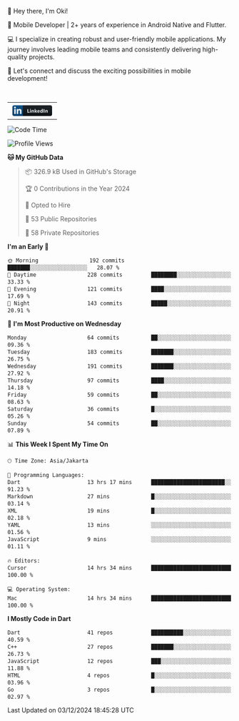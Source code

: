<p>
 👋 Hey there, I'm Oki!

🚀 Mobile Developer | 2+ years of experience in Android Native and Flutter.

💻 I specialize in creating robust and user-friendly mobile applications. My journey involves leading mobile teams and consistently delivering high-quality projects.

🔗 Let's connect and discuss the exciting possibilities in mobile development!

<br>

<table style="border:none; border-collapse:collapse; cellspacing:0; cellpadding:0">
    <tr>
        <td>
           <a href="https://www.linkedin.com/in/oki-6ba305173/" target="_blank">
              <img src="https://github.com/inisialkey/inisialkey/blob/main/assets/linkedin.svg" alt="LinkedIn" style="vertical-align:top; margin:4px" height=24>
          </a>
        </td>
    </tr>
</table>

<!-- <br>

<!--START_SECTION:waka-->
![Code Time](http://img.shields.io/badge/Code%20Time-869%20hrs%2054%20mins-blue)

![Profile Views](http://img.shields.io/badge/Profile%20Views-42-blue)

**🐱 My GitHub Data** 

> 📦 326.9 kB Used in GitHub's Storage 
 > 
> 🏆 0 Contributions in the Year 2024
 > 
> 💼 Opted to Hire
 > 
> 📜 53 Public Repositories 
 > 
> 🔑 58 Private Repositories 
 > 
**I'm an Early 🐤** 

```text
🌞 Morning                192 commits         ███████░░░░░░░░░░░░░░░░░░   28.07 % 
🌆 Daytime                228 commits         ████████░░░░░░░░░░░░░░░░░   33.33 % 
🌃 Evening                121 commits         ████░░░░░░░░░░░░░░░░░░░░░   17.69 % 
🌙 Night                  143 commits         █████░░░░░░░░░░░░░░░░░░░░   20.91 % 
```
📅 **I'm Most Productive on Wednesday** 

```text
Monday                   64 commits          ██░░░░░░░░░░░░░░░░░░░░░░░   09.36 % 
Tuesday                  183 commits         ███████░░░░░░░░░░░░░░░░░░   26.75 % 
Wednesday                191 commits         ███████░░░░░░░░░░░░░░░░░░   27.92 % 
Thursday                 97 commits          ████░░░░░░░░░░░░░░░░░░░░░   14.18 % 
Friday                   59 commits          ██░░░░░░░░░░░░░░░░░░░░░░░   08.63 % 
Saturday                 36 commits          █░░░░░░░░░░░░░░░░░░░░░░░░   05.26 % 
Sunday                   54 commits          ██░░░░░░░░░░░░░░░░░░░░░░░   07.89 % 
```


📊 **This Week I Spent My Time On** 

```text
🕑︎ Time Zone: Asia/Jakarta

💬 Programming Languages: 
Dart                     13 hrs 17 mins      ███████████████████████░░   91.23 % 
Markdown                 27 mins             █░░░░░░░░░░░░░░░░░░░░░░░░   03.14 % 
XML                      19 mins             █░░░░░░░░░░░░░░░░░░░░░░░░   02.18 % 
YAML                     13 mins             ░░░░░░░░░░░░░░░░░░░░░░░░░   01.56 % 
JavaScript               9 mins              ░░░░░░░░░░░░░░░░░░░░░░░░░   01.11 % 

🔥 Editors: 
Cursor                   14 hrs 34 mins      █████████████████████████   100.00 % 

💻 Operating System: 
Mac                      14 hrs 34 mins      █████████████████████████   100.00 % 
```

**I Mostly Code in Dart** 

```text
Dart                     41 repos            ██████████░░░░░░░░░░░░░░░   40.59 % 
C++                      27 repos            ███████░░░░░░░░░░░░░░░░░░   26.73 % 
JavaScript               12 repos            ███░░░░░░░░░░░░░░░░░░░░░░   11.88 % 
HTML                     4 repos             █░░░░░░░░░░░░░░░░░░░░░░░░   03.96 % 
Go                       3 repos             █░░░░░░░░░░░░░░░░░░░░░░░░   02.97 % 
```




 Last Updated on 03/12/2024 18:45:28 UTC
<!--END_SECTION:waka-->